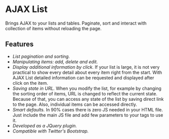 AJAX List
=========

Brings AJAX to your lists and tables. Paginate, sort and interact with collection of items without reloading the page.

Features
--------

* *List pagination and sorting.*
* *Manipulating items: add, delete and edit.*
* *Display additional information by click.*
  If your list is large, it is not very practical to show every detail about every item right from the start. With AJAX List detailed information can be requested and displayed after click on the item.
* *Saving state in URL.*
  When you modify the list, for example by changing the sorting order of items, URL is changed to reflect the current state. Because of that, you can access any state of the list by saving direct link to the page. Also, individual items can be accessed directly.
* *Smart defaults.*
  In 90% cases there is zero JS needed in your HTML file. Just include the main JS file and add few parameters to your tags to use it.
* *Developed as a JQuery plugin.*
* *Compatible with Twitter's Bootstrap.*
